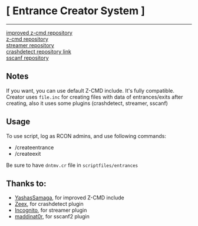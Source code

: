# [ Entrance Creator System ]

-------------------

[improved z-cmd repository](https://github.com/YashasSamaga/I-ZCMD)<br/>
[z-cmd repository](https://github.com/Southclaws/zcmd)<br/>
[streamer repository](https://github.com/samp-incognito/samp-streamer-plugin)<br/>
[crashdetect repository link](https://github.com/Zeex/samp-plugin-crashdetect)<br/>
[sscanf repository](https://github.com/maddinat0r/sscanf)<br/>


## Notes
If you want, you can use default Z-CMD include. It's fully compatible.
Creator uses ```file.inc``` for creating files with data of entrances/exits          after creating, also it uses some plugins (crashdetect, streamer, sscanf)


## Usage
To use script, log as RCON admins, and use following commands:
- /createentrance
- /createexit

Be sure to have ```dntmv.cr``` file in ```scriptfiles/entrances```


## Thanks to:
- [YashasSamaga](https://github.com/YashasSamaga), for improved Z-CMD include
- [Zeex](https://github.com/Zeex), for crashdetect plugin
- [Incognito](https://github.com/samp-incognito/samp-streamer-plugin), for streamer plugin
- [maddinat0r](https://github.com/maddinat0r), for sscanf2 plugin
